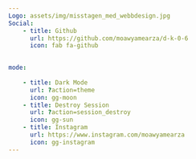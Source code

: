 ```yaml
---
Logo: assets/img/misstagen_med_webbdesign.jpg
Social:
    - title: Github
      url: https://github.com/moawyamearza/d-k-0-6
      icon: fab fa-github

    
mode:
    
    - title: Dark Mode
      url: ?action=theme
      icon: gg-moon
    - title: Destroy Session
      url: ?action=session_destroy
      icon: gg-sun
    - title: Instagram
      url: https://www.instagram.com/moawyamearza
      icon: gg-instagram
---
```

